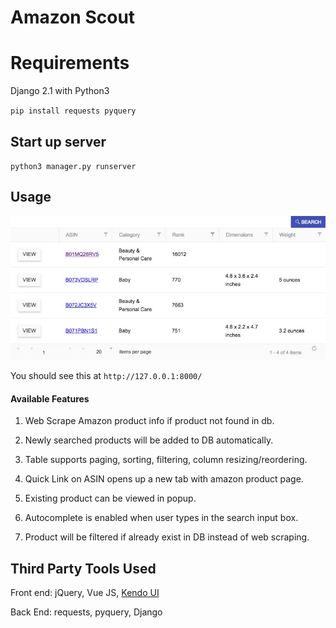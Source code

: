 # Amazon Scout

# Requirements
Django 2.1 with Python3

`pip install requests pyquery`

## Start up server
`python3 manager.py runserver`

## Usage

![picture alt](https://github.com/joeytall/scout/blob/master/static/imgs/table.jpg)

You should see this at  `http://127.0.0.1:8000/`

#### Available Features
1. Web Scrape Amazon product info if product not found in db.

2. Newly searched products will be added to DB automatically.

3. Table supports paging, sorting, filtering, column resizing/reordering.

4. Quick Link on ASIN opens up a new tab with amazon product page.

5. Existing product can be viewed in popup.

6. Autocomplete is enabled when user types in the search input box.

7. Product will be filtered if already exist in DB instead of web scraping.


## Third Party Tools Used
Front end: jQuery, Vue JS, [Kendo UI](https://demos.telerik.com/kendo-ui/)

Back End: requests, pyquery, Django
